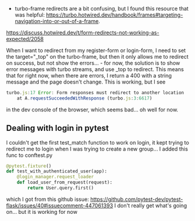 - turbo-frame redirects are a bit confusing, but I found this resource that was helpful: https://turbo.hotwired.dev/handbook/frames#targeting-navigation-into-or-out-of-a-frame. 

https://discuss.hotwired.dev/t/form-redirects-not-working-as-expected/2058

When I want to redirect from my register-form or login-form, I need to set the target="_top" on the turbo-frame, but then it only allows me to redirect on success, but not show the errors... 
    - for now, the solution is to show error messages with turbo streams, and use _top to redirect. This means that for right now, when there are errors, I return a 400 with a string message and the page doesn't change. This is working, but I see 
```javascript
turbo.js:17 Error: Form responses must redirect to another location
    at A.requestSucceededWithResponse (turbo.js:3:6617)
``` 
in the dev console of the browser, which seems bad... oh well for now. 

## Dealing with login in pytest
I couldn't get the first test_match function to work on login, it kept trying to redirect me to login when I was trying to create a new group...
I added this func to conftest.py
```python
@pytest.fixture()
def test_with_authenticated_user(app):
    @login_manager.request_loader
    def load_user_from_request(request):
        return User.query.first()
```
which I got from this github issue: https://github.com/pytest-dev/pytest-flask/issues/40#issuecomment-447061393
I don't really get what's going on... but it is working for now